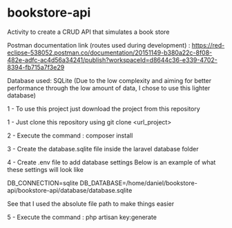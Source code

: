 # bookstore-api
Activity to create a CRUD API that simulates a book store

Postman documentation link (routes used during development) : https://red-eclipse-538052.postman.co/documentation/20151149-b380a22c-8f08-482e-adfc-ac4d56a34241/publish?workspaceId=d8644c36-e339-4702-8394-fb715a7f3e29


Database used: SQLite (Due to the low complexity and aiming for better performance through the low amount of data, I chose to use this lighter database)


1 - To use this project just download the project from this repository

1 - Just clone this repository using git clone <url_project>

2 - Execute the command : composer install

3 - Create the database.sqlite file inside the laravel database folder

4 - Create .env file to add database settings Below is an example of what these settings will look like

DB_CONNECTION=sqlite
DB_DATABASE=/home/daniel/bookstore-api/bookstore-api/database/database.sqlite

See that I used the absolute file path to make things easier

5 - Execute the command : php artisan key:generate


